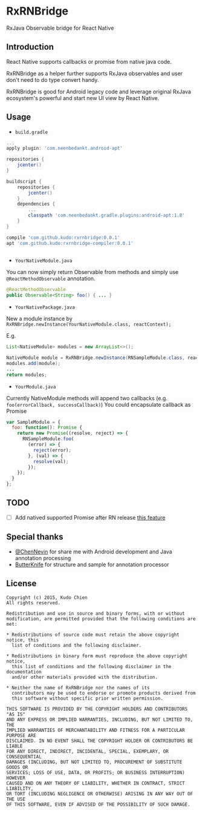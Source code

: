 # RxRNBridge

RxJava Observable bridge for React Native

## Introduction

React Native supports callbacks or promise from native java code.

RxRNBridge as a helper further supports RxJava observables and user don't need to do type convert handy.

RxRNBridge is good for Android legacy code and leverage original RxJava ecosystem's powerful and start new UI view by React Native.

## Usage

* `build.gradle`

```gradle
...
apply plugin: 'com.neenbedankt.android-apt'

repositories {
    jcenter()
}

buildscript {
    repositories {
        jcenter()
    }
    dependencies {
    	...
    	classpath 'com.neenbedankt.gradle.plugins:android-apt:1.8'
    }
}

compile 'com.github.kudo:rxrnbridge:0.0.1'
apt 'com.github.kudo:rxrnbridge-compiler:0.0.1'
    
```

* `YourNativeModule.java`

You can now simply return Observable from methods and simply use `@ReactMethodObservable` annotation.

```java
@ReactMethodObservable
public Observable<String> foo() { ... }
```

* `YourNativePackage.java`

New a module instance by `RxRNBridge.newInstance(YourNativeModule.class, reactContext);`

E.g.

```java
List<NativeModule> modules = new ArrayList<>();

NativeModule module = RxRNBridge.newInstance(RNSampleModule.class, reactContext);
modules.add(module);
...
return modules;

```

* `YourModule.java`

Currently NativeModule methods will append two callbacks (e.g. `foo(errorCallback, successCallback)`)
You could encapsulate callback as Promise

```javascript
var SampleModule = {
  foo: function(): Promise {
    return new Promise((resolve, reject) => {
      RNSampleModule.foo(
        (error) => {
          reject(error);
        }, (val) => {
          resolve(val);
        });
    });
  }
};
```

## TODO
- [ ] Add natived supported Promise after RN release [this feature](https://github.com/facebook/react-native/commit/b86a6e3b44a63e92cf3a7976d2fa26c4bf412df1)

## Special thanks
* [@ChenNevin](https://twitter.com/ChenNevin) for share me with Android development and Java annotation processing
* [ButterKnife](https://github.com/JakeWharton/butterknife) for structure and sample for annotation processor

## License

	
	Copyright (c) 2015, Kudo Chien
	All rights reserved.
	
	Redistribution and use in source and binary forms, with or without
	modification, are permitted provided that the following conditions are met:
	
	* Redistributions of source code must retain the above copyright notice, this
	  list of conditions and the following disclaimer.
	
	* Redistributions in binary form must reproduce the above copyright notice,
	  this list of conditions and the following disclaimer in the documentation
	  and/or other materials provided with the distribution.
	
	* Neither the name of RxRNBridge nor the names of its
	  contributors may be used to endorse or promote products derived from
	  this software without specific prior written permission.
	
	THIS SOFTWARE IS PROVIDED BY THE COPYRIGHT HOLDERS AND CONTRIBUTORS "AS IS"
	AND ANY EXPRESS OR IMPLIED WARRANTIES, INCLUDING, BUT NOT LIMITED TO, THE
	IMPLIED WARRANTIES OF MERCHANTABILITY AND FITNESS FOR A PARTICULAR PURPOSE ARE
	DISCLAIMED. IN NO EVENT SHALL THE COPYRIGHT HOLDER OR CONTRIBUTORS BE LIABLE
	FOR ANY DIRECT, INDIRECT, INCIDENTAL, SPECIAL, EXEMPLARY, OR CONSEQUENTIAL
	DAMAGES (INCLUDING, BUT NOT LIMITED TO, PROCUREMENT OF SUBSTITUTE GOODS OR
	SERVICES; LOSS OF USE, DATA, OR PROFITS; OR BUSINESS INTERRUPTION) HOWEVER
	CAUSED AND ON ANY THEORY OF LIABILITY, WHETHER IN CONTRACT, STRICT LIABILITY,
	OR TORT (INCLUDING NEGLIGENCE OR OTHERWISE) ARISING IN ANY WAY OUT OF THE USE
	OF THIS SOFTWARE, EVEN IF ADVISED OF THE POSSIBILITY OF SUCH DAMAGE.

